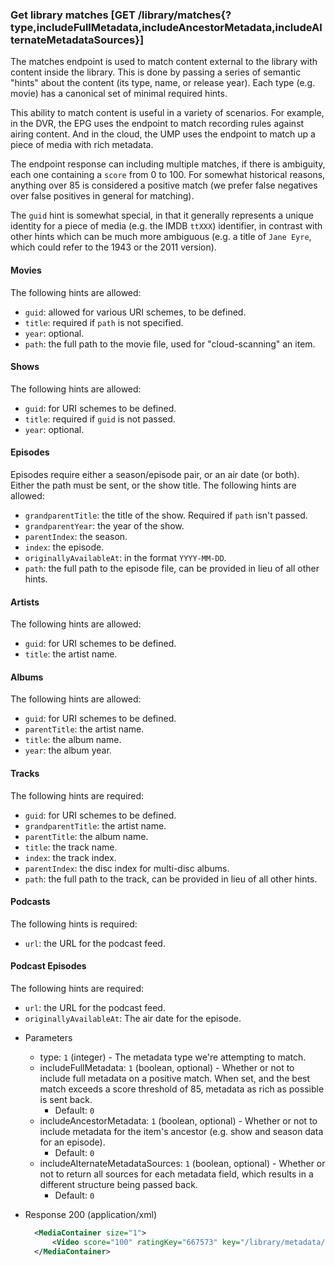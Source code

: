 ### Get library matches [GET /library/matches{?type,includeFullMetadata,includeAncestorMetadata,includeAlternateMetadataSources}]

The matches endpoint is used to match content external to the library with content inside the library. This is done by passing a series of semantic "hints" about the content (its type, name, or release year). Each type (e.g. movie) has a canonical set of minimal required hints.

This ability to match content is useful in a variety of scenarios. For example, in the DVR, the EPG uses the endpoint to match recording rules against airing content. And in the cloud, the UMP uses the endpoint to match up a piece of media with rich metadata.

The endpoint response can including multiple matches, if there is ambiguity, each one containing a `score` from 0 to 100. For somewhat historical reasons, anything over 85 is considered a positive match (we prefer false negatives over false positives in general for matching).

The `guid` hint is somewhat special, in that it generally represents a unique identity for a piece of media (e.g. the IMDB `ttXXX`) identifier, in contrast with other hints which can be much more ambiguous (e.g. a title of `Jane Eyre`, which could refer to the 1943 or the 2011 version).

#### Movies

The following hints are allowed:

- `guid`: allowed for various URI schemes, to be defined.
- `title`: required if `path` is not specified.
- `year`: optional.
- `path`: the full path to the movie file, used for "cloud-scanning" an item.

#### Shows

The following hints are allowed:

- `guid`: for URI schemes to be defined.
- `title`: required if `guid` is not passed.
- `year`: optional.

#### Episodes

Episodes require either a season/episode pair, or an air date (or both). Either the path must be sent, or the show title. The following hints are allowed:

- `grandparentTitle`: the title of the show. Required if `path` isn't passed.
- `grandparentYear`: the year of the show.
- `parentIndex`: the season.
- `index`: the episode.
- `originallyAvailableAt`: in the format `YYYY-MM-DD`.
- `path`: the full path to the episode file, can be provided in lieu of all other hints.

#### Artists

The following hints are allowed:

- `guid`: for URI schemes to be defined.
- `title`: the artist name.

#### Albums

The following hints are allowed:

- `guid`: for URI schemes to be defined.
- `parentTitle`: the artist name.
- `title`: the album name.
- `year`: the album year.

#### Tracks

The following hints are required:

- `guid`: for URI schemes to be defined.
- `grandparentTitle`: the artist name.
- `parentTitle`: the album name.
- `title`: the track name.
- `index`: the track index.
- `parentIndex`: the disc index for multi-disc albums.
- `path`: the full path to the track, can be provided in lieu of all other hints.

#### Podcasts

The following hints is required:

- `url`: the URL for the podcast feed.

#### Podcast Episodes

The following hints are required:

- `url`: the URL for the podcast feed.
- `originallyAvailableAt`: The air date for the episode.

+ Parameters

  + type: `1` (integer) - The metadata type we're attempting to match.
  + includeFullMetadata: `1` (boolean, optional) - Whether or not to include full metadata on a positive match. When set, and the best match exceeds a score threshold of 85, metadata as rich as possible is sent back.
      + Default: `0`
  + includeAncestorMetadata: `1` (boolean, optional) - Whether or not to include metadata for the item's ancestor (e.g. show and season data for an episode).
      + Default: `0`
  + includeAlternateMetadataSources: `1` (boolean, optional) - Whether or not to return all sources for each metadata field, which results in a different structure being passed back.
      + Default: `0`

+ Response 200 (application/xml)

  ```xml
    <MediaContainer size="1">
        <Video score="100" ratingKey="667573" key="/library/metadata/667573" studio="Shamley Productions" type="movie" title="Psycho" />
    </MediaContainer>
  ```